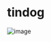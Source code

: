 # tindog
![image](https://user-images.githubusercontent.com/102890717/218262577-c8003559-f79a-4b13-b6ca-6463d3affe70.png)
